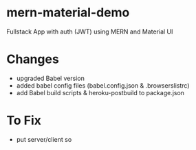 # mern-material-demo
Fullstack App with auth (JWT) using MERN and Material UI

# Changes
- upgraded Babel version
- added babel config files (babel.config.json & .browserslistrc)
- add Babel build scripts & heroku-postbuild to package.json

# To Fix
- put server/client so 